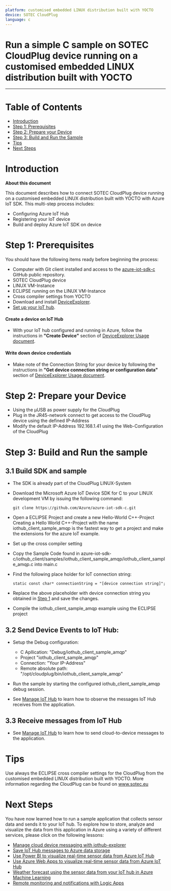 ```yaml
---
platform: customised embedded LINUX distribution built with YOCTO
device: SOTEC CloudPlug
language: c
---
```


Run a simple C sample on SOTEC CloudPlug device running on a customised embedded LINUX distribution built with YOCTO
===
---

# Table of Contents

-   [Introduction](#Introduction)
-   [Step 1: Prerequisites](#Prerequisites)
-   [Step 2: Prepare your Device](#PrepareDevice)
-   [Step 3: Build and Run the Sample](#Build)
-   [Tips](#tips)
-   [Next Steps](#NextSteps)

<a name="Introduction"></a>
# Introduction

**About this document**

This document describes how to connect SOTEC CloudPlug device running on a customised embedded LINUX distribution built with YOCTO with Azure IoT SDK. This multi-step process includes:
-   Configuring Azure IoT Hub
-   Registering your IoT device
-   Build and deploy Azure IoT SDK on device

<a name="Prerequisites"></a>
# Step 1: Prerequisites

You should have the following items ready before beginning the process:

-   Computer with Git client installed and access to the
    [azure-iot-sdk-c](https://github.com/Azure/azure-iot-sdk-c) GitHub
    public repository.
-   SOTEC CloudPlug device
-   LINUX VM-Instance 
-   ECLIPSE running on the LINUX VM-Instance 
-   Cross compiler settings from YOCTO 
-   Download and install [DeviceExplorer](https://github.com/Azure/azure-iot-sdk-c/releases).
-   [Set up your IoT hub](https://github.com/Azure/azure-iot-device-ecosystem/blob/master/setup_iothub.md).
#### Create a device on IoT Hub
-   With your IoT hub configured and running in Azure, follow the instructions in **"Create Device"** section of [DeviceExplorer Usage document](https://github.com/Azure/azure-iot-sdk-csharp/blob/master/tools/DeviceExplorer/doc/how_to_use_device_explorer.md).
#### Write down device credentials
-   Make note of the Connection String for your device by following the instructions in **"Get device connection string or configuration data"** section of [DeviceExplorer Usage document](https://github.com/Azure/azure-iot-sdk-csharp/blob/master/tools/DeviceExplorer/doc/how_to_use_device_explorer.md).

<a name="PrepareDevice"></a>
# Step 2: Prepare your Device
-	Using the µUSB as power supply for the CloudPlug
-	Plug in the JR45-network connect to get access to the CloudPlug device using the defined IP-Address
- 	Modify the default IP-Address 192.168.1.41 using the Web-Configuration of the CloudPlug

<a name="Build"></a>
# Step 3: Build and Run the sample

<a name="Load"></a>
## 3.1 Build SDK and sample

-   The SDK is already part of the CloudPlug LINUX-System

-   Download the Microsoft Azure IoT Device SDK for C to your LINUX development VM by issuing the following command:

        git clone https://github.com/Azure/azure-iot-sdk-c.git

- 	Open a ECLIPSE Project and create a new Hello-World C++-Project
	Creating a Hello World C++-Project with the name iothub_client_sample_amqp is the fastest way to get a project and make the extensions for the azure IoT example.

-   Set up the cross compiler setting
	
-   Copy the Sample Code found in azure-iot-sdk-c/iothub_client/samples/iothub_client_sample_amqp/iothub_client_sample_amqp.c into main.c

-   Find the following place holder for IoT connection string:

        static const char* connectionString = "[device connection string]";

-   Replace the above placeholder with device connection string you obtained in [Step 1](#Step-1:-Prerequisites) and save the changes.

-   Compile the iothub_client_sample_amqp example using the ECLIPSE project


## 3.2 Send Device Events to IoT Hub:

-	Setup the Debug configuration:
    * C Apllication: "Debug/iothub_client_sample_amqp"
	* Project "iothub_client_sample_amqp"
	* Connection: "Your IP-Address"
	* Remote absolute path: "/opt/cloudplug/bin/iothub_client_sample_amqp" 	
	
-   Run the sample by starting the configured iothub_client_sample_amqp debug session.

-   See [Manage IoT Hub][lnk-manage-iot-hub] to learn how to observe the messages IoT Hub receives from the application.

## 3.3 Receive messages from IoT Hub

-   See [Manage IoT Hub][lnk-manage-iot-hub] to learn how to send cloud-to-device messages to the application.

<a name="tips"></a>

# Tips
  Use always the ECLIPSE cross compiler settings for the CloudPlug from the customised embedded LINUX distribution built with YOCTO.
  More information regarding the CloudPlug can be found on www.sotec.eu


<a name="NextSteps"></a>
# Next Steps

You have now learned how to run a sample application that collects sensor data and sends it to your IoT hub. To explore how to store, analyze and visualize the data from this application in Azure using a variety of different services, please click on the following lessons:

-   [Manage cloud device messaging with iothub-explorer]
-   [Save IoT Hub messages to Azure data storage]
-   [Use Power BI to visualize real-time sensor data from Azure IoT Hub]
-   [Use Azure Web Apps to visualize real-time sensor data from Azure IoT Hub]
-   [Weather forecast using the sensor data from your IoT hub in Azure Machine Learning]
-   [Remote monitoring and notifications with Logic Apps]   

[Manage cloud device messaging with iothub-explorer]: https://docs.microsoft.com/en-us/azure/iot-hub/iot-hub-explorer-cloud-device-messaging
[Save IoT Hub messages to Azure data storage]: https://docs.microsoft.com/en-us/azure/iot-hub/iot-hub-store-data-in-azure-table-storage
[Use Power BI to visualize real-time sensor data from Azure IoT Hub]: https://docs.microsoft.com/en-us/azure/iot-hub/iot-hub-live-data-visualization-in-power-bi
[Use Azure Web Apps to visualize real-time sensor data from Azure IoT Hub]: https://docs.microsoft.com/en-us/azure/iot-hub/iot-hub-live-data-visualization-in-web-apps
[Weather forecast using the sensor data from your IoT hub in Azure Machine Learning]: https://docs.microsoft.com/en-us/azure/iot-hub/iot-hub-weather-forecast-machine-learning
[Remote monitoring and notifications with Logic Apps]: https://docs.microsoft.com/en-us/azure/iot-hub/iot-hub-monitoring-notifications-with-azure-logic-apps
[lnk-setup-iot-hub]: ../setup_iothub.md
[lnk-manage-iot-hub]: ../manage_iot_hub.md
